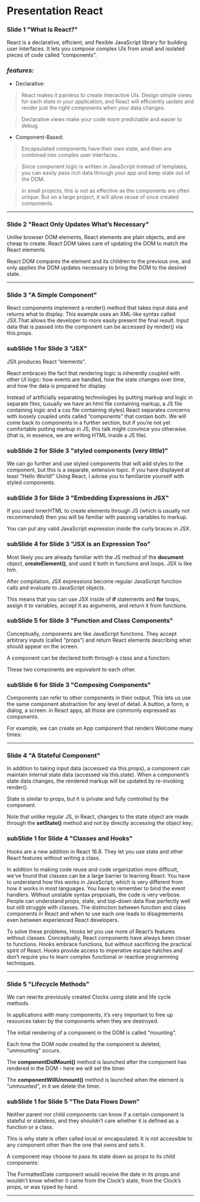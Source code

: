 # Presentation React

### Slide 1 "What Is React?"

React is a declarative, efficient, and flexible JavaScript library for building user interfaces. It lets you compose complex UIs from small and isolated pieces of code called “components”.

### *features:*

+ Declarative:

> React makes it painless to create interactive UIs. Design simple views for each state in your application, and React will efficiently update and render just the right components when your data changes.

> Declarative views make your code more predictable and easier to debug.

+ Component-Based:

> Encapsulated components have their own state, and then are combined into complex user interfaces..

> Since component logic is written in JavaScript instead of templates, you can easily pass rich data through your app and keep state out of the DOM.

> In small projects, this is not as effective as the components are often unique. But on a large project, it will allow reuse of once created components.

***

### Slide 2 "React Only Updates What’s Necessary"

Unlike browser DOM elements, React elements are plain objects, and are cheap to create. React DOM takes care of updating the DOM to match the React elements.

React DOM compares the element and its children to the previous one, and only applies the DOM updates necessary to bring the DOM to the desired state.

***

### Slide 3 "A Simple Component"

React components implement a render() method that takes input data and returns what to display. This example uses an XML-like syntax called JSX.That allows the developer to more easily present the final result. Input data that is passed into the component can be accessed by render() via this.props.

### subSlide 1 for Slide 3 "JSX"

JSX produces React “elements”.

React embraces the fact that rendering logic is inherently coupled with other UI logic: how events are handled, how the state changes over time, and how the data is prepared for display.

Instead of artificially separating technologies by putting markup and logic in separate files, (usually we have an html file containing markup, a JS file containing logic and a css file containing styles) React separates concerns with loosely coupled units called “components” that contain both. We will come back to components in a further section, but if you’re not yet comfortable putting markup in JS, this talk might convince you otherwise.(that is, in essence, we are writing HTML inside a JS file).

### subSlide 2 for Slide 3 "styled components (very little)"

We can go further and use styled components that will add styles to the component, but this is a separate, extensive topic. If you have displayed at least "Hello World!" Using React, I advise you to familiarize yourself with styled components.

### subSlide 3 for Slide 3 "Embedding Expressions in JSX"

If you used innerHTML to create elements through JS (which is usually not recommended) then you will be familiar with passing variables to markup.

You can put any valid JavaScript expression inside the curly braces in JSX.

### subSlide 4 for Slide 3 "JSX is an Expression Too"

Most likely you are already familiar with the JS method of the **document** object, **createElement()**, and used it both in functions and loops. JSX is like him.

After compilation, JSX expressions become regular JavaScript function calls and evaluate to JavaScript objects.

This means that you can use JSX inside of **if** statements and **for** loops, assign it to variables, accept it as arguments, and return it from functions.

### subSlide 5 for Slide 3 "Function and Class Components"

Conceptually, components are like JavaScript functions. They accept arbitrary inputs (called “props”) and return React elements describing what should appear on the screen.

A component can be declared both through a class and a function:

These two components are equivalent to each other.

### subSlide 6 for Slide 3 "Composing Components"

Components can refer to other components in their output. This lets us use the same component abstraction for any level of detail. A button, a form, a dialog, a screen: in React apps, all those are commonly expressed as components.

For example, we can create an App component that renders Welcome many times:

***

### Slide 4 "A Stateful Component"

In addition to taking input data (accessed via this.props), a component can maintain internal state data (accessed via this.state). When a component’s state data changes, the rendered markup will be updated by re-invoking render().

State is similar to props, but it is private and fully controlled by the component.

Note that unlike regular JS, in React, changes to the state object are made through the **setState()** method and not by directly accessing the object key;

### subSlide 1 for Slide 4 "Classes and Hooks"

Hooks are a new addition in React 16.8. They let you use state and other React features without writing a class.

In addition to making code reuse and code organization more difficult, we’ve found that classes can be a large barrier to learning React. You have to understand how this works in JavaScript, which is very different from how it works in most languages. You have to remember to bind the event handlers. Without unstable syntax proposals, the code is very verbose. People can understand props, state, and top-down data flow perfectly well but still struggle with classes. The distinction between function and class components in React and when to use each one leads to disagreements even between experienced React developers.

To solve these problems, Hooks let you use more of React’s features without classes. Conceptually, React components have always been closer to functions. Hooks embrace functions, but without sacrificing the practical spirit of React. Hooks provide access to imperative escape hatches and don’t require you to learn complex functional or reactive programming techniques.

***

### Slide 5 "Lifecycle Methods"

We can rewrite previously created Clocks using state and life cycle methods.

In applications with many components, it’s very important to free up resources taken by the components when they are destroyed.

The initial rendering of a component in the DOM is called “mounting”.

Each time the DOM node created by the component is deleted, "unmounting" occurs.

The **componentDidMount()** method is launched after the component has rendered in the DOM - here we will set the timer.

The **componentWillUnmount()** method is launched when the element is "unmounted", in it we delete the timer.

### subSlide 1 for Slide 5 "The Data Flows Down"

Neither parent nor child components can know if a certain component is stateful or stateless, and they shouldn’t care whether it is defined as a function or a class.

This is why state is often called local or encapsulated. It is not accessible to any component other than the one that owns and sets it.

A component may choose to pass its state down as props to its child components:

The FormattedDate component would receive the date in its props and wouldn’t know whether it came from the Clock’s state, from the Clock’s props, or was typed by hand.

***